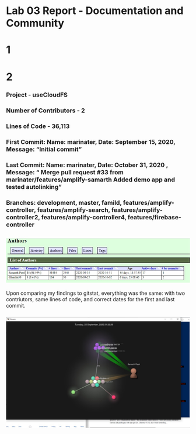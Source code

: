 # Lab 03 Report - Documentation and Community

# 1


# 2
### Project - useCloudFS
### Number of Contributors - 2
### Lines of Code - 36,113  
### First Commit: Name: marinater, Date: September 15, 2020, Message: “Initial commit”  

### Last Commit: Name: marinater, Date: October 31, 2020 , Message: “ Merge pull request #33 from marinater/features/amplify-samarth Added demo app and tested autolinking”  

### Branches: development, master, famild, features/amplify-controller, features/amplify-search, features/amplify-controller2, features/amplify-controller4, features/firebase-controller

### ![gitstats](gitstats.jpg)  
Upon comparing my findings to gitstat, everything was the same: with two contriutors, same lines of code, and correct dates for the first and last commit.

### ![gource](gource.jpg)  

